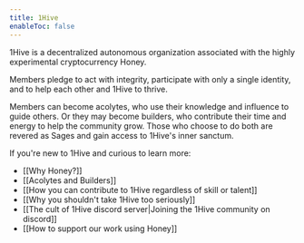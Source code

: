 ```yaml
---
title: 1Hive
enableToc: false
---
```

1Hive is a decentralized autonomous organization associated with the highly experimental cryptocurrency Honey. 

Members pledge to act with integrity, participate with only a single identity, and to help each other and 1Hive to thrive. 

Members can become acolytes, who use their knowledge and influence to guide others. Or they may become builders, who contribute their time and energy to help the community grow. Those who choose to do both are revered as Sages and gain access to 1Hive's inner sanctum. 
	 
If you're new to 1Hive and curious to learn more:
* [[Why Honey?]]
* [[Acolytes and Builders]]
* [[How you can contribute to 1Hive regardless of skill or talent]]
* [[Why you shouldn't take 1Hive too seriously]]
* [[The cult of 1Hive discord server|Joining the 1Hive community on discord]]
* [[How to support our work using Honey]]

